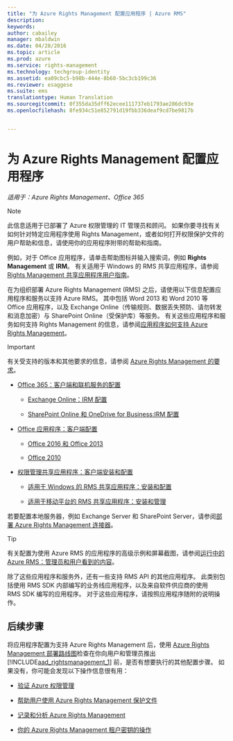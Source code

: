 ```yaml
---
title: "为 Azure Rights Management 配置应用程序 | Azure RMS"
description: 
keywords: 
author: cabailey
manager: mbaldwin
ms.date: 04/28/2016
ms.topic: article
ms.prod: azure
ms.service: rights-management
ms.technology: techgroup-identity
ms.assetid: ea09cbc5-b98b-444e-8b60-5bc3cb199c36
ms.reviewer: esaggese
ms.suite: ems
translationtype: Human Translation
ms.sourcegitcommit: 0f355da35dff62ecee111737eb1793ae286dc93e
ms.openlocfilehash: 8fe934c51e852791d19fbb336deaf9cd7be9817b


---
```


# 为 Azure Rights Management 配置应用程序

*适用于：Azure Rights Management、Office 365*

> [!NOTE]
> 此信息适用于已部署了 Azure 权限管理的 IT 管理员和顾问。 如果你要寻找有关如何针对特定应用程序使用 Rights Management，或者如何打开权限保护文件的用户帮助和信息，请使用你的应用程序附带的帮助和指南。
>
> 例如，对于 Office 应用程序，请单击帮助图标并输入搜索词，例如 **Rights Management** 或 **IRM**。 有关适用于 Windows 的 RMS 共享应用程序，请参阅 [Rights Management 共享应用程序用户指南](../rms-client/sharing-app-user-guide.md)。

在为组织部署 Azure Rights Management (RMS) 之后，请使用以下信息配置应用程序和服务以支持 Azure RMS。 其中包括 Word 2013 和 Word 2010 等 Office 应用程序，以及 Exchange Online（传输规则、数据丢失预防、请勿转发和消息加密）与 SharePoint Online（受保护库）等服务。 有关这些应用程序和服务如何支持 Rights Management 的信息，请参阅[应用程序如何支持 Azure Rights Management](../understand-explore/applications-support.md)。

> [!IMPORTANT]
> 有关受支持的版本和其他要求的信息，请参阅 [Azure Rights Management 的要求](../get-started/requirements-azure-rms.md)。

-   [Office 365：客户端和联机服务的配置](configure-office365.md)

    -   [Exchange Online：IRM 配置](configure-office365.md#exchange-online-irm-configuration)

    -   [SharePoint Online 和 OneDrive for Business:IRM 配置](configure-office365.md#sharepoint-online-and-onedrive-for-business-irm-configuration)

- [Office 应用程序：客户端配置](configure-office-apps.md)

    -   [Office 2016 和 Office 2013](configure-office-apps.md#office-2016-and-office-2013)

    -   [Office 2010](configure-office-apps.md#office-2010)

-   [权限管理共享应用程序：客户端安装和配置](configure-sharing-app.md)

    -   [适用于 Windows 的 RMS 共享应用程序：安装和配置](configure-sharing-app.md#the-rms-sharing-application-for-windows-installation-and-configuration)

    -   [适用于移动平台的 RMS 共享应用程序：安装和管理](configure-sharing-app.md#the-rms-sharing-application-for-mobile-platforms-installation-and-management)


若要配置本地服务器，例如 Exchange Server 和 SharePoint Server，请参阅[部署 Azure Rights Management 连接器](deploy-rms-connector.md)。

> [!TIP]
> 有关配置为使用 Azure RMS 的应用程序的高级示例和屏幕截图，请参阅[运行中的 Azure RMS：管理员和用户看到的内容](../understand-explore/what-admins-users-see.md)。


除了这些应用程序和服务外，还有一些支持 RMS API 的其他应用程序。 此类别包括使用 RMS SDK 内部编写的业务线应用程序，以及来自软件供应商的使用 RMS SDK 编写的应用程序。 对于这些应用程序，请按照应用程序随附的说明操作。

## 后续步骤
将应用程序配置为支持 Azure Rights Management 后，使用 [Azure Rights Management 部署路线图](../plan-design/deployment-roadmap.md)检查在你向用户和管理员推出 [!INCLUDE[aad_rightsmanagement_1](../includes/aad_rightsmanagement_1_md.md)] 前，是否有想要执行的其他配置步骤。 如果没有，你可能会发现以下操作信息很有用：

- [验证 Azure 权限管理](verify.md)

- [帮助用户使用 Azure Rights Management 保护文件](help-users.md)

- [记录和分析 Azure Rights Management](log-analyze-usage.md)

- [你的 Azure Rights Management 租户密钥的操作](operations-tenant-key.md)





<!--HONumber=Jul16_HO3-->


